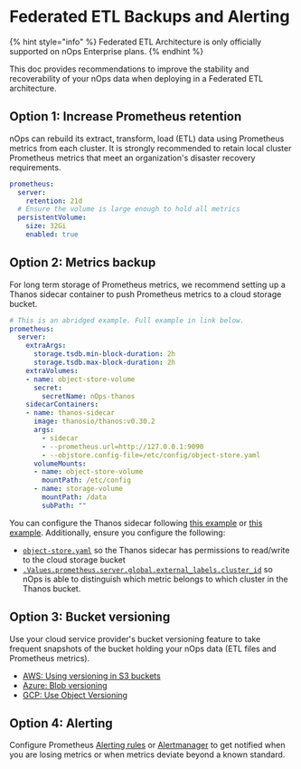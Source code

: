 # Federated ETL Backups and Alerting

{% hint style="info" %}
Federated ETL Architecture is only officially supported on nOps Enterprise plans.
{% endhint %}

This doc provides recommendations to improve the stability and recoverability of your nOps data when deploying in a Federated ETL architecture.

## Option 1: Increase Prometheus retention

nOps can rebuild its extract, transform, load (ETL) data using Prometheus metrics from each cluster. It is strongly recommended to retain local cluster Prometheus metrics that meet an organization's disaster recovery requirements.

```yaml
prometheus:
  server:
    retention: 21d
  # Ensure the volume is large enough to hold all metrics
  persistentVolume:
    size: 32Gi
    enabled: true
```

## Option 2: Metrics backup

For long term storage of Prometheus metrics, we recommend setting up a Thanos sidecar container to push Prometheus metrics to a cloud storage bucket.

```yaml
# This is an abridged example. Full example in link below.
prometheus:
  server:
    extraArgs:
      storage.tsdb.min-block-duration: 2h
      storage.tsdb.max-block-duration: 2h
    extraVolumes:
    - name: object-store-volume
      secret:
        secretName: nOps-thanos
    sidecarContainers:
    - name: thanos-sidecar
      image: thanosio/thanos:v0.30.2
      args:
        - sidecar
        - --prometheus.url=http://127.0.0.1:9090
        - --objstore.config-file=/etc/config/object-store.yaml
      volumeMounts:
      - name: object-store-volume
        mountPath: /etc/config
      - name: storage-volume
        mountPath: /data
        subPath: ""
```

You can configure the Thanos sidecar following [this example](https://github.com/nOps/poc-common-configurations/blob/c604c59286f96e8ca4be3b52d6e5ef6c0142be22/etl-federation/etl-fed-and-thanos-metrics/values-prometheus-thanos-sidecar.yaml) or [this example](https://github.com/nOps/cost-analyzer-helm-chart/blob/522c51b34121294c6f4c2f1423022938cdb14622/cost-analyzer/values-thanos.yaml#L14-L64). Additionally, ensure you configure the following:

* [`object-store.yaml`](/install-and-configure/install/multi-cluster/thanos-setup/configuring-thanos.md) so the Thanos sidecar has permissions to read/write to the cloud storage bucket
* [`.Values.prometheus.server.global.external_labels.cluster_id`](https://github.com/nOps/cost-analyzer-helm-chart/blob/v1.101/cost-analyzer/values.yaml#L560-L561) so nOps is able to distinguish which metric belongs to which cluster in the Thanos bucket.

## Option 3: Bucket versioning

Use your cloud service provider's bucket versioning feature to take frequent snapshots of the bucket holding your nOps data (ETL files and Prometheus metrics).

* [AWS: Using versioning in S3 buckets](https://docs.aws.amazon.com/AmazonS3/latest/userguide/Versioning.html)
* [Azure: Blob versioning](https://learn.microsoft.com/en-us/azure/storage/blobs/versioning-overview)
* [GCP: Use Object Versioning](https://cloud.google.com/storage/docs/using-object-versioning)

## Option 4: Alerting

Configure Prometheus [Alerting rules](https://prometheus.io/docs/prometheus/latest/configuration/alerting\_rules/) or [Alertmanager](https://prometheus.io/docs/alerting/latest/alertmanager/) to get notified when you are losing metrics or when metrics deviate beyond a known standard.
